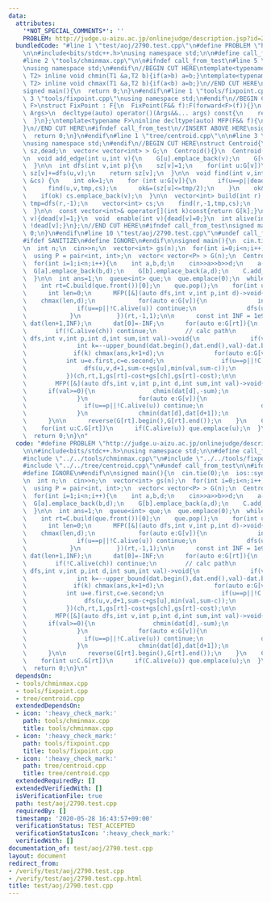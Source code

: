 ```yaml
---
data:
  attributes:
    '*NOT_SPECIAL_COMMENTS*': ''
    PROBLEM: http://judge.u-aizu.ac.jp/onlinejudge/description.jsp?id=2790
  bundledCode: "#line 1 \"test/aoj/2790.test.cpp\"\n#define PROBLEM \"http://judge.u-aizu.ac.jp/onlinejudge/description.jsp?id=2790\"\
    \n\n#include<bits/stdc++.h>\nusing namespace std;\n\n#define call_from_test\n\
    #line 2 \"tools/chminmax.cpp\"\n\n#ifndef call_from_test\n#line 5 \"tools/chminmax.cpp\"\
    \nusing namespace std;\n#endif\n//BEGIN CUT HERE\ntemplate<typename T1,typename\
    \ T2> inline void chmin(T1 &a,T2 b){if(a>b) a=b;}\ntemplate<typename T1,typename\
    \ T2> inline void chmax(T1 &a,T2 b){if(a<b) a=b;}\n//END CUT HERE\n#ifndef call_from_test\n\
    signed main(){\n  return 0;\n}\n#endif\n#line 1 \"tools/fixpoint.cpp\"\n\n#line\
    \ 3 \"tools/fixpoint.cpp\"\nusing namespace std;\n#endif\n//BEGIN CUT HERE\ntemplate<typename\
    \ F>\nstruct FixPoint : F{\n  FixPoint(F&& f):F(forward<F>(f)){}\n  template<typename...\
    \ Args>\n  decltype(auto) operator()(Args&&... args) const{\n    return F::operator()(*this,forward<Args>(args)...);\n\
    \  }\n};\ntemplate<typename F>\ninline decltype(auto) MFP(F&& f){\n  return FixPoint<F>{forward<F>(f)};\n\
    }\n//END CUT HERE\n#ifndef call_from_test\n//INSERT ABOVE HERE\nsigned main(){\n\
    \  return 0;\n}\n#endif\n#line 1 \"tree/centroid.cpp\"\n\n#line 3 \"tree/centroid.cpp\"\
    \nusing namespace std;\n#endif\n//BEGIN CUT HERE\nstruct Centroid{\n  vector<int>\
    \ sz,dead;\n  vector< vector<int> > G;\n  Centroid(){}\n  Centroid(int n):sz(n,1),dead(n,0),G(n){}\n\
    \n  void add_edge(int u,int v){\n    G[u].emplace_back(v);\n    G[v].emplace_back(u);\n\
    \  }\n\n  int dfs(int v,int p){\n    sz[v]=1;\n    for(int u:G[v])\n      if(u!=p&&!dead[u])\
    \ sz[v]+=dfs(u,v);\n    return sz[v];\n  }\n\n  void find(int v,int p,int tmp,vector<int>\
    \ &cs) {\n    int ok=1;\n    for (int u:G[v]){\n      if(u==p||dead[u]) continue;\n\
    \      find(u,v,tmp,cs);\n      ok&=(sz[u]<=tmp/2);\n    }\n    ok&=(tmp-sz[v]<=tmp/2);\n\
    \    if(ok) cs.emplace_back(v);\n  }\n\n  vector<int> build(int r) {\n    int\
    \ tmp=dfs(r,-1);\n    vector<int> cs;\n    find(r,-1,tmp,cs);\n    return cs;\n\
    \  }\n\n  const vector<int>& operator[](int k)const{return G[k];}\n  void disable(int\
    \ v){dead[v]=1;}\n  void  enable(int v){dead[v]=0;}\n  int alive(int v){return\
    \ !dead[v];}\n};\n//END CUT HERE\n#ifndef call_from_test\nsigned main(){\n  return\
    \ 0;\n}\n#endif\n#line 10 \"test/aoj/2790.test.cpp\"\n#undef call_from_test\n\n\
    #ifdef SANITIZE\n#define IGNORE\n#endif\n\nsigned main(){\n  cin.tie(0);\n  ios::sync_with_stdio(0);\n\
    \n  int n;\n  cin>>n;\n  vector<int> gs(n);\n  for(int i=0;i<n;i++) cin>>gs[i];\n\
    \  using P = pair<int, int>;\n  vector< vector<P> > G(n);\n  Centroid C(n);\n\
    \  for(int i=1;i<n;i++){\n    int a,b,d;\n    cin>>a>>b>>d;\n    a--;b--;\n  \
    \  G[a].emplace_back(b,d);\n    G[b].emplace_back(a,d);\n    C.add_edge(a,b);\n\
    \  }\n\n  int ans=1;\n  queue<int> que;\n  que.emplace(0);\n  while(!que.empty()){\n\
    \    int rt=C.build(que.front())[0];\n    que.pop();\n    for(int uku=0;uku<2;uku++){\n\
    \      int len=0;\n      MFP([&](auto dfs,int v,int p,int d)->void{\n        \
    \    chmax(len,d);\n            for(auto e:G[v]){\n              int u=e.first;\n\
    \              if(u==p||!C.alive(u)) continue;\n              dfs(u,v,d+1);\n\
    \            }\n          })(rt,-1,1);\n\n      const int INF = 1e9;\n      vector<int>\
    \ dat(len+1,INF);\n      dat[0]=-INF;\n      for(auto e:G[rt]){\n        int ch=e.first,cost=e.second;\n\
    \        if(!C.alive(ch)) continue;\n        // calc path\n        MFP([&](auto\
    \ dfs,int v,int p,int d,int sum,int val)->void{\n              if(val>=0) chmax(ans,d+1);\n\
    \              int k=--upper_bound(dat.begin(),dat.end(),val)-dat.begin();\n \
    \             if(k) chmax(ans,k+1+d);\n              for(auto e:G[v]){\n     \
    \           int u=e.first,c=e.second;\n                if(u==p||!C.alive(u)) continue;\n\
    \                dfs(u,v,d+1,sum-c+gs[u],min(val,sum-c));\n              }\n \
    \           })(ch,rt,1,gs[rt]-cost+gs[ch],gs[rt]-cost);\n\n        // update dat\n\
    \        MFP([&](auto dfs,int v,int p,int d,int sum,int val)->void{\n        \
    \      if(val>=0){\n                chmin(dat[d],-sum);\n                chmax(ans,d+1);\n\
    \              }\n              for(auto e:G[v]){\n                int u=e.first,c=e.second;\n\
    \                if(u==p||!C.alive(u)) continue;\n                dfs(u,v,d+1,sum+(gs[u]-c),(val>0?0:val)+(gs[u]-c));\n\
    \              }\n              chmin(dat[d],dat[d+1]);\n            })(ch,rt,1,gs[ch]-cost,gs[ch]-cost);\n\
    \      }\n\n      reverse(G[rt].begin(),G[rt].end());\n    }\n    C.disable(rt);\n\
    \    for(int u:C.G[rt])\n      if(C.alive(u)) que.emplace(u);\n  }\n  cout<<ans<<endl;\n\
    \  return 0;\n}\n"
  code: "#define PROBLEM \"http://judge.u-aizu.ac.jp/onlinejudge/description.jsp?id=2790\"\
    \n\n#include<bits/stdc++.h>\nusing namespace std;\n\n#define call_from_test\n\
    #include \"../../tools/chminmax.cpp\"\n#include \"../../tools/fixpoint.cpp\"\n\
    #include \"../../tree/centroid.cpp\"\n#undef call_from_test\n\n#ifdef SANITIZE\n\
    #define IGNORE\n#endif\n\nsigned main(){\n  cin.tie(0);\n  ios::sync_with_stdio(0);\n\
    \n  int n;\n  cin>>n;\n  vector<int> gs(n);\n  for(int i=0;i<n;i++) cin>>gs[i];\n\
    \  using P = pair<int, int>;\n  vector< vector<P> > G(n);\n  Centroid C(n);\n\
    \  for(int i=1;i<n;i++){\n    int a,b,d;\n    cin>>a>>b>>d;\n    a--;b--;\n  \
    \  G[a].emplace_back(b,d);\n    G[b].emplace_back(a,d);\n    C.add_edge(a,b);\n\
    \  }\n\n  int ans=1;\n  queue<int> que;\n  que.emplace(0);\n  while(!que.empty()){\n\
    \    int rt=C.build(que.front())[0];\n    que.pop();\n    for(int uku=0;uku<2;uku++){\n\
    \      int len=0;\n      MFP([&](auto dfs,int v,int p,int d)->void{\n        \
    \    chmax(len,d);\n            for(auto e:G[v]){\n              int u=e.first;\n\
    \              if(u==p||!C.alive(u)) continue;\n              dfs(u,v,d+1);\n\
    \            }\n          })(rt,-1,1);\n\n      const int INF = 1e9;\n      vector<int>\
    \ dat(len+1,INF);\n      dat[0]=-INF;\n      for(auto e:G[rt]){\n        int ch=e.first,cost=e.second;\n\
    \        if(!C.alive(ch)) continue;\n        // calc path\n        MFP([&](auto\
    \ dfs,int v,int p,int d,int sum,int val)->void{\n              if(val>=0) chmax(ans,d+1);\n\
    \              int k=--upper_bound(dat.begin(),dat.end(),val)-dat.begin();\n \
    \             if(k) chmax(ans,k+1+d);\n              for(auto e:G[v]){\n     \
    \           int u=e.first,c=e.second;\n                if(u==p||!C.alive(u)) continue;\n\
    \                dfs(u,v,d+1,sum-c+gs[u],min(val,sum-c));\n              }\n \
    \           })(ch,rt,1,gs[rt]-cost+gs[ch],gs[rt]-cost);\n\n        // update dat\n\
    \        MFP([&](auto dfs,int v,int p,int d,int sum,int val)->void{\n        \
    \      if(val>=0){\n                chmin(dat[d],-sum);\n                chmax(ans,d+1);\n\
    \              }\n              for(auto e:G[v]){\n                int u=e.first,c=e.second;\n\
    \                if(u==p||!C.alive(u)) continue;\n                dfs(u,v,d+1,sum+(gs[u]-c),(val>0?0:val)+(gs[u]-c));\n\
    \              }\n              chmin(dat[d],dat[d+1]);\n            })(ch,rt,1,gs[ch]-cost,gs[ch]-cost);\n\
    \      }\n\n      reverse(G[rt].begin(),G[rt].end());\n    }\n    C.disable(rt);\n\
    \    for(int u:C.G[rt])\n      if(C.alive(u)) que.emplace(u);\n  }\n  cout<<ans<<endl;\n\
    \  return 0;\n}\n"
  dependsOn:
  - tools/chminmax.cpp
  - tools/fixpoint.cpp
  - tree/centroid.cpp
  extendedDependsOn:
  - icon: ':heavy_check_mark:'
    path: tools/chminmax.cpp
    title: tools/chminmax.cpp
  - icon: ':heavy_check_mark:'
    path: tools/fixpoint.cpp
    title: tools/fixpoint.cpp
  - icon: ':heavy_check_mark:'
    path: tree/centroid.cpp
    title: tree/centroid.cpp
  extendedRequiredBy: []
  extendedVerifiedWith: []
  isVerificationFile: true
  path: test/aoj/2790.test.cpp
  requiredBy: []
  timestamp: '2020-05-28 16:43:57+09:00'
  verificationStatus: TEST_ACCEPTED
  verificationStatusIcon: ':heavy_check_mark:'
  verifiedWith: []
documentation_of: test/aoj/2790.test.cpp
layout: document
redirect_from:
- /verify/test/aoj/2790.test.cpp
- /verify/test/aoj/2790.test.cpp.html
title: test/aoj/2790.test.cpp
---
```

